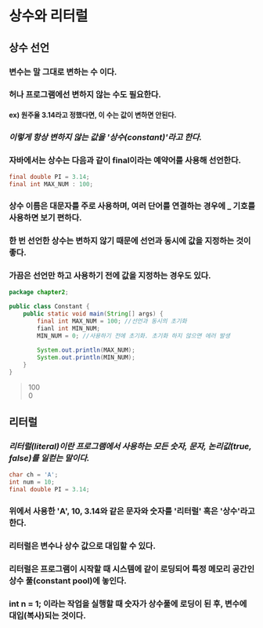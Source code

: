 # 상수와 리터럴
## 상수 선언
### 변수는 말 그대로 변하는 수 이다.
### 허나 프로그램에선 변하지 않는 수도 필요한다.
#### ex) 원주율 3.14라고 정했다면, 이 수는 값이 변하면 안된다.
### _이렇게 항상 변하지 않는 값을 '상수(constant)'라고 한다._
### 자바에서는 상수는 다음과 같이 final이라는 예약어를 사용해 선언한다.
```java
final double PI = 3.14;
final int MAX_NUM : 100;
```
### 상수 이름은 대문자를 주로 사용하며, 여러 단어를 연결하는 경우에 _ 기호를 사용하면 보기 편하다.
### 한 번 선언한 상수는 변하지 않기 때문에 선언과 동시에 값을 지정하는 것이 좋다.
### 가끔은 선언만 하고 사용하기 전에 값을 지정하는 경우도 있다.
```java
package chapter2;

public class Constant {
    public static void main(String[] args) {
        final int MAX_NUM = 100; //선언과 동시의 초기화
        fianl int MIN_NUM;
        MIN_NUM = 0; //사용하기 전에 초기화. 초기화 하지 않으면 에러 발생
        
        System.out.println(MAX_NUM);
        System.out.println(MIN_NUM);
    }
}
```
> 100 \
0
## 리터럴
### _리터럴(literal)이란 프로그램에서 사용하는 모든 숫자, 문자, 논리값(true, false)를 일컫는 말이다._
```java
char ch = 'A';
int num = 10;
final double PI = 3.14;
```
### 위에서 사용한 'A', 10, 3.14와 같은 문자와 숫자를 '리터럴' 혹은 '상수'라고 한다.
### 리터럴은 변수나 상수 값으로 대입할 수 있다.
### 리터럴은 프로그램이 시작할 때 시스템에 같이 로딩되어 특정 메모리 공간인 상수 풀(constant pool)에 놓인다.
### int n = 1; 이라는 작업을 실행할 때 숫자가 상수풀에 로딩이 된 후, 변수에 대입(복사)되는 것이다.